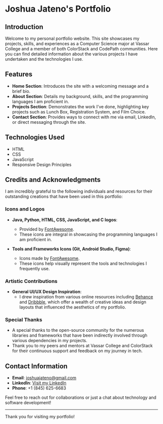 # Joshua Jateno's Portfolio

## Introduction
Welcome to my personal portfolio website. This site showcases my projects, skills, and experiences as a Computer Science major at Vassar College and a member of both ColorStack and CodePath communities. Here you can find detailed information about the various projects I have undertaken and the technologies I use.

## Features
- **Home Section**: Introduces the site with a welcoming message and a brief bio.
- **About Section**: Details my background, skills, and the programming languages I am proficient in.
- **Projects Section**: Demonstrates the work I've done, highlighting key projects such as Lunch Box, Registration System, and Film Choice.
- **Contact Section**: Provides ways to connect with me via email, LinkedIn, or direct messaging through the site.

## Technologies Used
- HTML
- CSS
- JavaScript
- Responsive Design Principles

## Credits and Acknowledgments
I am incredibly grateful to the following individuals and resources for their outstanding creations that have been used in this portfolio:

### Icons and Logos
- **Java, Python, HTML, CSS, JavaScript, and C logos**:
  - Provided by [FontAwesome](https://fontawesome.com/).
  - These icons are integral in showcasing the programming languages I am proficient in.

- **Tools and Frameworks Icons (Git, Android Studio, Figma)**:
  - Icons made by [FontAwesome](https://fontawesome.com/).
  - These icons help visually represent the tools and technologies I frequently use.

### Artistic Contributions
- **General UI/UX Design Inspiration**:
  - I drew inspiration from various online resources including [Behance](https://www.behance.net/) and [Dribbble](https://dribbble.com/), which offer a wealth of creative ideas and design layouts that influenced the aesthetics of my portfolio.

### Special Thanks
- A special thanks to the open-source community for the numerous libraries and frameworks that have been indirectly involved through various dependencies in my projects.
- Thank you to my peers and mentors at Vassar College and ColorStack for their continuous support and feedback on my journey in tech.

## Contact Information
- **Email**: joshuajateno@gmail.com
- **LinkedIn**: [Visit my LinkedIn](https://www.linkedin.com/in/joshuajateno)
- **Phone**: +1 (845) 625-6683

Feel free to reach out for collaborations or just a chat about technology and software development!

---
Thank you for visiting my portfolio!
